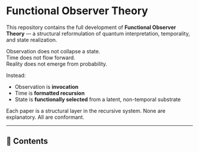 # Functional Observer Theory

This repository contains the full development of **Functional Observer Theory** — a structural reformulation of quantum interpretation, temporality, and state realization.

Observation does not collapse a state.  
Time does not flow forward.  
Reality does not emerge from probability.

Instead:

- Observation is **invocation**  
- Time is **formatted recursion**  
- State is **functionally selected** from a latent, non-temporal substrate

Each paper is a structural layer in the recursive system. None are explanatory. All are conformant.

---

## 📂 Contents


